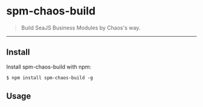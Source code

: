 # spm-chaos-build

> Build SeaJS Business Modules by Chaos's way.

-----

## Install

Install spm-chaos-build with npm:

    $ npm install spm-chaos-build -g

## Usage
